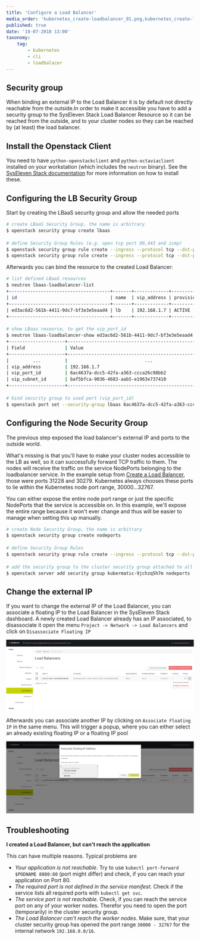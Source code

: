 ```yaml
---
title: 'Configure a Load Balancer'
media_order: 'kubernetes_create-loadbalancer_01.png,kubernetes_create-loadbalancer_02.png'
published: true
date: '18-07-2018 13:00'
taxonomy:
    tag:
        - kubernetes
        - cli
        - loadbalacer
---
```


## Security group

When binding an external IP to the Load Balancer it is by default not directly reachable from the outside.In order to make it accessible you have to add a security group to the SysEleven Stack Load Balancer Resource so it can be reached from the outside, and to your cluster nodes so they can be reached by (at least) the load balancer.

## Install the Openstack Client

You need to have `python-openstackclient` and `python-octaviaclient` installed on your workstation (which includes the `neutron` binary).
See the [SysEleven Stack documentation](https://doc.syselevenstack.com/en/tutorials/openstack-cli/) for more information on how to install these.

## Configuring the LB Security Group

Start by creating the LBaaS security group and allow the needed ports

```bash
# create LBaaS Security Group, the name is arbitrary
$ openstack security group create lbaas

# define Security Group Rules (e.g. open tcp port 80,443 and icmp)
$ openstack security group rule create --ingress --protocol tcp --dst-port 80:80   --remote-ip 0.0.0.0/0 lbaas
$ openstack security group rule create --ingress --protocol tcp --dst-port 443:443 --remote-ip 0.0.0.0/0 lbaas
```

Afterwards you can bind the resource to the created Load Balancer:

```bash
# list defined LBaaS resources
$ neutron lbaas-loadbalancer-list
+--------------------------------------+-------+-------------+---------------------+----------+
| id                                   | name  | vip_address | provisioning_status | provider |
+--------------------------------------+-------+-------------+---------------------+----------+
| ed3ac6d2-561b-4411-9dc7-bf3e3e5eaad4 | lb    | 192.168.1.7 | ACTIVE              | midonet  |
+--------------------------------------+-------+-------------+---------------------+----------+

# show LBaas resource, to get the vip_port_id
$ neutron lbaas-loadbalancer-show ed3ac6d2-561b-4411-9dc7-bf3e3e5eaad4
+---------------------+--------------------------------------------------------------+
| Field               | Value                                                        |
+---------------------+--------------------------------------------------------------+
|         ...         |                             ...                              |
| vip_address         | 192.168.1.7                                                  |
| vip_port_id         | 6ac4637a-dcc5-42fa-a363-ccca26c98bb2                         |
| vip_subnet_id       | baf5bfca-9036-4683-aab5-e1963e737410                         |
+---------------------+--------------------------------------------------------------+

# bind security group to used port (vip_port_id)
$ openstack port set --security-group lbaas 6ac4637a-dcc5-42fa-a363-ccca26c98bb2
```

## Configuring the Node Security Group

The previous step exposed the load balancer's external IP and ports to the outside world.

What's missing is that you'll have to make your cluster nodes accessible to the LB as well, so it can successfully forward TCP traffic to them. The nodes will receive the traffic on the service NodePorts belonging to the loadbalancer service. In the example setup from [Create a Load Balancer](/tutorials/create-a-load-balancer), those were ports 31228 and 30279. Kubernetes always chooses these ports to lie within the Kubernetes node port range, 30000...32767.

You can either expose the entire node port range or just the specific NodePorts that the service is accessible on. In this example, we'll expose the entire range because it won't ever change and thus will be easier to manage when setting this up manually.

```bash
# create Node Security Group, the name is arbitrary
$ openstack security group create nodeports

# define Security Group Rules
$ openstack security group rule create --ingress --protocol tcp --dst-port 30000:32767 --remote-ip 0.0.0.0/0 nodeports

# add the security group to the cluster security group attached to all nodes
$ openstack server add security group kubermatic-9jchzq5h7m nodeports
```

## Change the external IP

If you want to change the external IP of the Load Balancer, you can associate a floating IP to the Load Balancer in the SysEleven Stack dashboard. A newly created Load Balancer already has an IP associated, to disassociate it open the menu `Project -> Network -> Load Balancers` and click on `Disassociate Floating IP`

![](kubernetes_create-loadbalancer_01.png)

Afterwards you can associate another IP by clicking on `Associate Floating IP` in the same menu. This will trigger a popup, where you can either select an already existing floating IP or a floating IP pool

![](kubernetes_create-loadbalancer_02.png)

## Troubleshooting

**I created a Load Balancer, but can't reach the application**

This can have multiple reasons. Typical problems are

* _Your application is not reachable_. Try to use `kubectl port-forward $PODNAME 8080:80` \(port might differ\) and check, if you can reach your application on Port 80.
* _The required port is not defined in the service manifest_. Check if the service lists all required ports with `kubectl get svc`.
* _The service port is not reachable._ Check, if you can reach the service port on any of your worker nodes. Therefor you need to open the port \(temporarily\) in the cluster security group.
* _The Load Balancer can't reach the worker nodes_. Make sure, that your cluster security group has opened the port range `30000 - 32767` for the internal network `192.168.0.0/16`.
